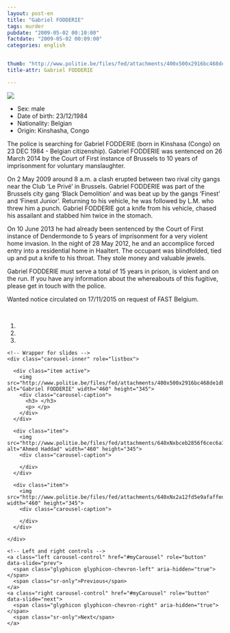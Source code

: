```yaml
---
layout: post-en
title: "Gabriel FODDERIE"
tags: murder
pubdate: "2009-05-02 00:10:00"
factdate: "2009-05-02 00:09:00"
categories: english


thumb: "http://www.politie.be/files/fed/attachments/400x500x2916bc468de1db93a691cc6daf4704f3_thumb.jpg.pagespeed.ic.1RIjxOpnXb.jpg"
title-attr: Gabriel FODDERIE

---
```


<div class="row">

  <div class="col-xs-12 col-md-4">
         <a class="http://www.politie.be/files/fed/attachments/400x500x2916bc468de1db93a691cc6daf4704f3_thumb.jpg.pagespeed.ic.1RIjxOpnXb.jpg" title="Gabriel FODDERIE">
           <img src="http://www.politie.be/files/fed/attachments/400x500x2916bc468de1db93a691cc6daf4704f3_thumb.jpg.pagespeed.ic.1RIjxOpnXb.jpg" ></a>
  </div>
  <div class="col-xs-12 col-md-8">
 
<ul>
<li>Sex: male</li>
<li>Date of birth: 23/12/1984</li>
<li>Nationality: Belgian</li>
<li>Origin: Kinshasha, Congo</li>
</ul> 


<p>The police is searching for Gabriel FODDERIE (born in Kinshasa (Congo) on 23 DEC 1984 - Belgian citizenship). 
Gabriel FODDERIE was sentenced on 26 March 2014 by the Court of First instance of Brussels to 10 years of imprisonment for voluntary manslaughter. </p>

<p>On 2 May 2009 around 8 a.m. a clash erupted between two rival city gangs near the Club ‘Le Privé’ in Brussels.
Gabriel FODDERIE was part of the Brussels city gang ‘Black Demolition’ and was beat up by the gangs ‘Finest’ and ‘Finest Junior’. Returning to his vehicle, he was followed by L.M. who threw him a punch. Gabriel FODDERIE got a knife from his vehicle, chased his assailant and stabbed him twice in the stomach. </p>

<p>On 10 June 2013 he had already been sentenced by the Court of First instance of Dendermonde to 5 years of imprisonment for a very violent home invasion. In the night of 28 May 2012, he and an accomplice forced entry into a residential home in Haaltert. The occupant was blindfolded, tied up and put a knife to his throat. They stole money and valuable jewels. </p>

<p>Gabriel FODDERIE must serve a total of 15 years in prison, is violent and on the run. 
If you have any information about the whereabouts of this fugitive, please get in touch with the police.</p> 

<p>Wanted notice circulated on 17/11/2015 on request of FAST Belgium. 
</p>

<!-- SLIDER -->
<div class="container"  class="col-xs-12 col-md-12">
  <br>
  <div id="myCarousel" class="carousel slide" data-ride="carousel">
    <!-- Indicators -->
    <ol class="carousel-indicators">
      <li data-target="#myCarousel" data-slide-to="0" class="active"></li>
      <li data-target="#myCarousel" data-slide-to="1"></li>
      <li data-target="#myCarousel" data-slide-to="2"></li>
    </ol>

    <!-- Wrapper for slides -->
    <div class="carousel-inner" role="listbox">

      <div class="item active">
        <img src="http://www.politie.be/files/fed/attachments/400x500x2916bc468de1db93a691cc6daf4704f3_thumb.jpg.pagespeed.ic.1RIjxOpnXb.jpg" alt="Gabriel FODDERIE" width="460" height="345">
        <div class="carousel-caption">
          <h3> </h3>
          <p> </p>
        </div>
      </div>

      <div class="item">
        <img src="http://www.politie.be/files/fed/attachments/640xNxbceb2856f6cec6a1de931a12534d986a_thumb.jpg.pagespeed.ic.HtpEMJg6f8.jpg" alt="Ahmed Haddad" width="460" height="345">
        <div class="carousel-caption">

        </div>
      </div>

      <div class="item">
        <img src="http://www.politie.be/files/fed/attachments/640xNx2a12fd5e9afaffed150122f5139c4ade_thumb.jpg.pagespeed.ic.gLCDujg0Ah.jpg" width="460" height="345">
        <div class="carousel-caption">

        </div>
      </div>
  
    </div>

    <!-- Left and right controls -->
    <a class="left carousel-control" href="#myCarousel" role="button" data-slide="prev">
      <span class="glyphicon glyphicon-chevron-left" aria-hidden="true"></span>
      <span class="sr-only">Previous</span>
    </a>
    <a class="right carousel-control" href="#myCarousel" role="button" data-slide="next">
      <span class="glyphicon glyphicon-chevron-right" aria-hidden="true"></span>
      <span class="sr-only">Next</span>
    </a>
  </div>
</div>

  <link rel="stylesheet" href="http://maxcdn.bootstrapcdn.com/bootstrap/3.3.5/css/bootstrap.min.css">
  <script src="https://ajax.googleapis.com/ajax/libs/jquery/1.11.3/jquery.min.js"></script>
  <script src="http://maxcdn.bootstrapcdn.com/bootstrap/3.3.5/js/bootstrap.min.js"></script>
  <!-- SLIDER -->
  
</div>


</div>

